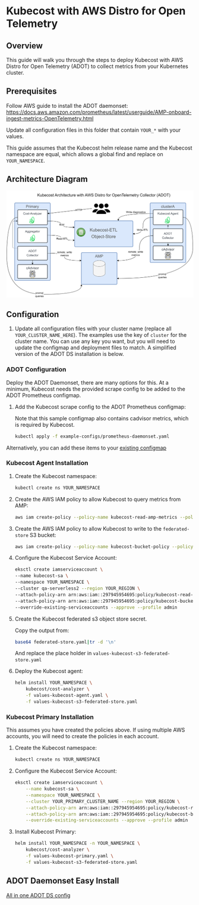 # Kubecost with AWS Distro for Open Telemetry

## Overview

This guide will walk you through the steps to deploy Kubecost with AWS Distro for Open Telemetry (ADOT) to collect metrics from your Kubernetes cluster.

## Prerequisites

Follow AWS guide to install the ADOT daemonset: <https://docs.aws.amazon.com/prometheus/latest/userguide/AMP-onboard-ingest-metrics-OpenTelemetry.html>

Update all configuration files in this folder that contain `YOUR_*` with your values.

This guide assumes that the Kubecost helm release name and the Kubecost namespace are equal, which allows a global find and replace on `YOUR_NAMESPACE`.

## Architecture Diagram

![Architecture Diagram](multi-cluster-prometheus-kubecost-architecture.png)

## Configuration

1. Update all configuration files with your cluster name (replace all `YOUR_CLUSTER_NAME_HERE`). The examples use the key of `cluster` for the cluster name. You can use any key you want, but you will need to update the configmap and deployment files to match. A simplified version of the ADOT DS installation is below.


### ADOT Configuration

Deploy the ADOT Daemonset, there are many options for this. At a minimum, Kubecost needs the provided scrape config to be added to the ADOT Prometheus configmap.

1. Add the Kubecost scrape config to the ADOT Prometheus configmap:

    Note that this sample configmap also contains cadvisor metrics, which is required by Kubecost.

    ```bash
    kubectl apply -f example-configs/prometheus-daemonset.yaml
    ```

Alternatively, you can add these items to your [existing configmap](example-configs/kubecost-adot-scrape-config.yaml)


### Kubecost Agent Installation

1. Create the Kubecost namespace:

    ```bash
    kubectl create ns YOUR_NAMESPACE
    ```

1. Create the AWS IAM policy to allow Kubecost to query metrics from AMP:

    ```bash
    aws iam create-policy --policy-name kubecost-read-amp-metrics --policy-document file://iam-read-amp-metrics.json
    ```

1. Create the AWS IAM policy to allow Kubecost to write to the `federated-store` S3 bucket:

    ```bash
    aws iam create-policy --policy-name kubecost-bucket-policy --policy-document file://iam-kubecost-metrics-s3-policy.json
    ```

1. Configure the Kubecost Service Account:

    ```bash
    eksctl create iamserviceaccount \
    --name kubecost-sa \
    --namespace YOUR_NAMESPACE \
    --cluster qa-serverless2 --region YOUR_REGION \
    --attach-policy-arn arn:aws:iam::297945954695:policy/kubecost-read-amp-metrics \
    --attach-policy-arn arn:aws:iam::297945954695:policy/kubecost-bucket-policy \
    --override-existing-serviceaccounts --approve --profile admin
    ```

1. Create the Kubecost federated s3 object store secret.

    Copy the output from:

    ```bash
    base64 federated-store.yaml|tr -d '\n'
    ```

    And replace the place holder in `values-kubecost-s3-federated-store.yaml`

1. Deploy the Kubecost agent:

    ```bash
    helm install YOUR_NAMESPACE \
        kubecost/cost-analyzer \
        -f values-kubecost-agent.yaml \
        -f values-kubecost-s3-federated-store.yaml
    ```

### Kubecost Primary Installation

This assumes you have created the policies above. If using multiple AWS accounts, you will need to create the policies in each account.

1. Create the Kubecost namespace:

    ```bash
    kubectl create ns YOUR_NAMESPACE
    ```

1. Configure the Kubecost Service Account:

    ```bash
    eksctl create iamserviceaccount \
        --name kubecost-sa \
        --namespace YOUR_NAMESPACE \
        --cluster YOUR_PRIMARY_CLUSTER_NAME --region YOUR_REGION \
        --attach-policy-arn arn:aws:iam::297945954695:policy/kubecost-read-amp-metrics \
        --attach-policy-arn arn:aws:iam::297945954695:policy/kubecost-bucket-policy \
        --override-existing-serviceaccounts --approve --profile admin
    ```

1. Install Kubecost Primary:

    ```bash
    helm install YOUR_NAMESPACE -n YOUR_NAMESPACE \
        kubecost/cost-analyzer \
        -f values-kubecost-primary.yaml \
        -f values-kubecost-s3-federated-store.yaml
    ```

## ADOT Daemonset Easy Install

[All in one ADOT DS config](example-configs/prometheus-daemonset.yaml)